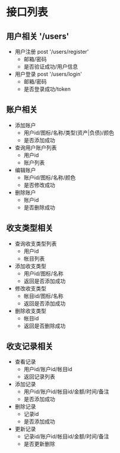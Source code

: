 # 接口列表

## 用户相关 '/users'

* 用户注册 post '/users/register'
  * 邮箱/密码
  * 是否验证成功/用户信息
* 用户登录 post '/users/login'
  * 邮箱/密码
  * 是否登录成功/token

## 账户相关

* 添加账户
  * 用户id/图标/名称/类型(资产|负债)/颜色
  * 是否添加成功
* 查询用户账户列表
  * 用户id
  * 账户列表
* 编辑账户
  * 账户id/图标/名称/颜色
  * 是否修改成功
* 删除账户
  * 账户id
  * 是否删除成功

## 收支类型相关

* 查询收支类型列表
  * 用户id
  * 帐目列表
* 添加收支类型
  * 用户id/图标/名称
  * 返回是否添加成功
* 修改收支类型
  * 帐目id/图标/名称
  * 返回是否添加成功
* 删除收支类型
  * 帐目id
  * 返回是否删除成功

## 收支记录相关

* 查看记录
  * 用户id/账户id/帐目id
  * 返回记录列表
* 添加记录
  * 用户id/账户id/帐目id/金额/时间/备注
  * 是否添加成功
* 删除记录
  * 记录id
  * 是否添加成功
* 更新记录
  * 记录id/账户id/帐目id/金额/时间/备注
  * 是否更新删除
